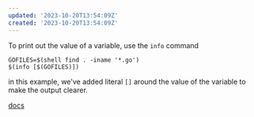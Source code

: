 ```yaml
---
updated: '2023-10-20T13:54:09Z'
created: '2023-10-20T13:54:09Z'
---
```

To print out the value of a variable, use the `info` command

```make
GOFILES=$(shell find . -iname '*.go')
$(info [$(GOFILES)])
```

in this example, we've added literal `[]` around the value of the variable to make the output clearer.

[docs](https://www.gnu.org/software/make/manual/html_node/Make-Control-Functions.html)
